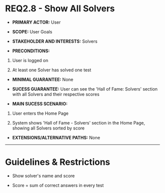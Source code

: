 
# REQ2.8 - Show All Solvers

  

-  **PRIMARY ACTOR:** User

  

-  **SCOPE:** User Goals

  

-  **STAKEHOLDER AND INTERESTS:** Solvers

  

-  **PRECONDITIONS:**

1. User is logged on

2. At least one Solver has solved one test

  

-  **MINIMAL GUARANTEE:** None

  

-  **SUCESS GUARANTEE:** User can see the 'Hall of Fame: Solvers' section with all Solvers and their respective scores

  

-  **MAIN SUCESS SCENARIO:**

1. User enters the Home Page

2. System shows 'Hall of Fame - Solvers' section in the Home Page, showing all Solvers sorted by score

  

-  **EXTENSIONS/ALTERNATIVE PATHS:** None

  

---

  

# Guidelines & Restrictions

  

- Show solver's name and score

- Score = sum of correct answers in every test